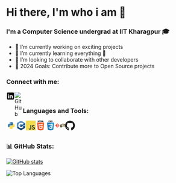 
# Hi there, I'm who i am 👋
### I'm a Computer Science undergrad at IIT Kharagpur 🎓

- 🔭 I’m currently working on exciting projects
- 🌱 I’m currently learning everything 🤣
- 👯 I’m looking to collaborate with other developers
- 🥅 2024 Goals: Contribute more to Open Source projects

### Connect with me:

[<img align="left" alt="LinkedIn" width="22px" src="https://raw.githubusercontent.com/simple-icons/simple-icons/develop/icons/linkedin.svg" />](https://www.linkedin.com/in/sesidadi)
[<img align="left" alt="GitHub" width="22px" src="https://raw.githubusercontent.com/simple-icons/simple-icons/develop/icons/github.svg" />](https://github.com/sesiii)
<br />

### Languages and Tools:

[<img align="left" alt="Python" width="26px" src="https://raw.githubusercontent.com/github/explore/master/topics/python/python.png" />](https://www.python.org/)
[<img align="left" alt="C++" width="26px" src="https://raw.githubusercontent.com/github/explore/master/topics/cpp/cpp.png" />](https://isocpp.org/)
[<img align="left" alt="JavaScript" width="26px" src="https://raw.githubusercontent.com/github/explore/master/topics/javascript/javascript.png" />](https://developer.mozilla.org/en-US/docs/Web/JavaScript)
[<img align="left" alt="HTML5" width="26px" src="https://raw.githubusercontent.com/github/explore/master/topics/html/html.png" />](https://developer.mozilla.org/en-US/docs/Web/HTML)
[<img align="left" alt="CSS3" width="26px" src="https://raw.githubusercontent.com/github/explore/master/topics/css/css.png" />](https://developer.mozilla.org/en-US/docs/Web/CSS)
[<img align="left" alt="Git" width="26px" src="https://raw.githubusercontent.com/github/explore/master/topics/git/git.png" />](https://git-scm.com/)
[<img align="left" alt="GitHub" width="26px" src="https://raw.githubusercontent.com/github/explore/master/topics/github/github.png" />](https://github.com/)
<br />
<br />


### 📊 GitHub Stats:


[![GitHub stats](https://github-readme-stats.vercel.app/api?username=sesiii&show_icons=true&theme=dark)](https://github.com/sesiii)

![Top Languages](https://github-readme-stats.vercel.app/api/top-langs/?username=sesiii&layout=compact&hide_border=true&theme=dark)
